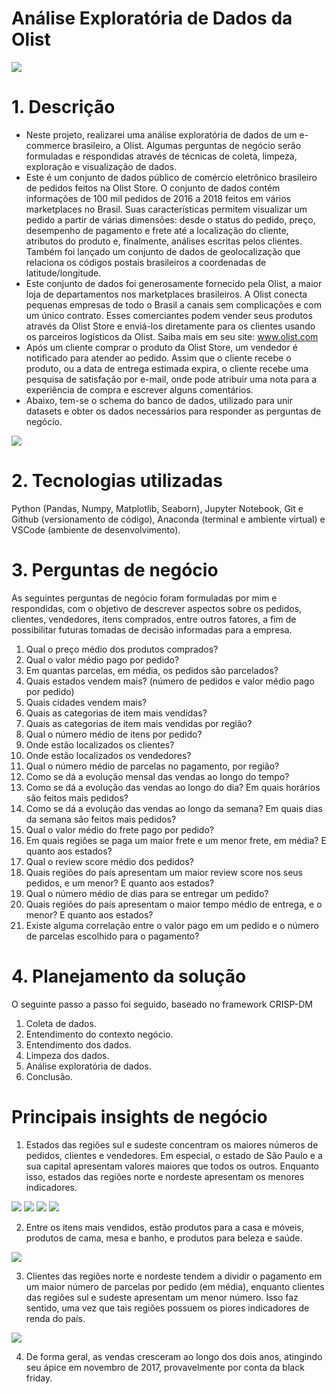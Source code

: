 # Análise Exploratória de Dados da Olist

<img src="reports/logo1.png">

# 1. Descrição
- Neste projeto, realizarei uma análise exploratória de dados de um e-commerce brasileiro, a Olist. Algumas perguntas de negócio serão formuladas e respondidas através de técnicas de coleta, limpeza, exploração e visualização de dados.
- Este é um conjunto de dados público de comércio eletrônico brasileiro de pedidos feitos na Olist Store. O conjunto de dados contém informações de 100 mil pedidos de 2016 a 2018 feitos em vários marketplaces no Brasil. Suas características permitem visualizar um pedido a partir de várias dimensões: desde o status do pedido, preço, desempenho de pagamento e frete até a localização do cliente, atributos do produto e, finalmente, análises escritas pelos clientes. Também foi lançado um conjunto de dados de geolocalização que relaciona os códigos postais brasileiros a coordenadas de latitude/longitude.
- Este conjunto de dados foi generosamente fornecido pela Olist, a maior loja de departamentos nos marketplaces brasileiros. A Olist conecta pequenas empresas de todo o Brasil a canais sem complicações e com um único contrato. Esses comerciantes podem vender seus produtos através da Olist Store e enviá-los diretamente para os clientes usando os parceiros logísticos da Olist. Saiba mais em seu site: www.olist.com
- Após um cliente comprar o produto da Olist Store, um vendedor é notificado para atender ao pedido. Assim que o cliente recebe o produto, ou a data de entrega estimada expira, o cliente recebe uma pesquisa de satisfação por e-mail, onde pode atribuir uma nota para a experiência de compra e escrever alguns comentários.
- Abaixo, tem-se o schema do banco de dados, utilizado para unir datasets e obter os dados necessários para responder as perguntas de negócio.

<img src="reports/schemaOlist.png">

# 2. Tecnologias utilizadas
Python (Pandas, Numpy, Matplotlib, Seaborn), Jupyter Notebook, Git e Github (versionamento de código), Anaconda (terminal e ambiente virtual) e VSCode (ambiente de desenvolvimento).

# 3. Perguntas de negócio 
As seguintes perguntas de negócio foram formuladas por mim e respondidas, com o objetivo de descrever aspectos sobre os pedidos, clientes, vendedores, itens comprados, entre outros fatores, a fim de possibilitar futuras tomadas de decisão informadas para a empresa.

1. Qual o preço médio dos produtos comprados?
2. Qual o valor médio pago por pedido?
3. Em quantas parcelas, em média, os pedidos são parcelados?
4. Quais estados vendem mais? (número de pedidos e valor médio pago por pedido)
5. Quais cidades vendem mais?
6. Quais as categorias de item mais vendidas?
7. Quais as categorias de item mais vendidas por região?
9. Qual o número médio de itens por pedido?
10. Onde estão localizados os clientes?
11. Onde estão localizados os vendedores?
12. Qual o número médio de parcelas no pagamento, por região?
13. Como se dá a evolução mensal das vendas ao longo do tempo?
14. Como se dá a evolução das vendas ao longo do dia? Em quais horários são feitos mais pedidos?
15. Como se dá a evolução das vendas ao longo da semana? Em quais dias da semana são feitos mais pedidos?
16. Qual o valor médio do frete pago por pedido?
17. Em quais regiões se paga um maior frete e um menor frete, em média? E quanto aos estados?
18. Qual o review score médio dos pedidos?
19. Quais regiões do país apresentam um maior review score nos seus pedidos, e um menor? E quanto aos estados?
20. Qual o número médio de dias para se entregar um pedido?
21. Quais regiões do país apresentam o maior tempo médio de entrega, e o menor? E quanto aos estados?
22. Existe alguma correlação entre o valor pago em um pedido e o número de parcelas escolhido para o pagamento?

# 4. Planejamento da solução
O seguinte passo a passo foi seguido, baseado no framework CRISP-DM

1. Coleta de dados.
2. Entendimento do contexto negócio.
3. Entendimento dos dados.
4. Limpeza dos dados.
5. Análise exploratória de dados.
6. Conclusão.

# Principais insights de negócio

1. Estados das regiões sul e sudeste concentram os maiores números de pedidos, clientes e vendedores. Em especial, o estado de São Paulo e a sua capital apresentam valores maiores que todos os outros. Enquanto isso, estados das regiões norte e nordeste apresentam os menores indicadores.

<img src="reports/pedidos_por_estado.png">

<img src="reports/pedidos_por_cidade.png">

<img src="reports/clientes_por_estado.png">

<img src="reports/vendedores_por_estado.png">

2. Entre os itens mais vendidos, estão produtos para a casa e móveis, produtos de cama, mesa e banho, e produtos para beleza e saúde.

<img src="reports/itens_mais_vendidos.png">

3. Clientes das regiões norte e nordeste tendem a dividir o pagamento em um maior número de parcelas por pedido (em média), enquanto clientes das regiões sul e sudeste apresentam um menor número. Isso faz sentido, uma vez que tais regiões possuem os piores indicadores de renda do país.

<img src="reports/parcelas_por_estado.png">

4. De forma geral, as vendas cresceram ao longo dos dois anos, atingindo seu ápice em novembro de 2017, provavelmente por conta da black friday.

